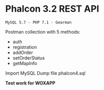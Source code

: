 # Phalcon 3.2 REST API #

`MySQL 5.7 - PHP 7.1 - Gearman`

Postman collection with 5 methods:
- auth
- registration
- addOrder
- setOrderStatus
- getMapInfo

Import MySQL Dump file phalcon4.sql

**Test work for WOXAPP**
